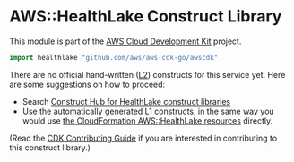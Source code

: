 # AWS::HealthLake Construct Library

This module is part of the [AWS Cloud Development Kit](https://github.com/aws/aws-cdk) project.

```go
import healthlake "github.com/aws/aws-cdk-go/awscdk"
```

<!--BEGIN CFNONLY DISCLAIMER-->

There are no official hand-written ([L2](https://docs.aws.amazon.com/cdk/latest/guide/constructs.html#constructs_lib)) constructs for this service yet. Here are some suggestions on how to proceed:

* Search [Construct Hub for HealthLake construct libraries](https://constructs.dev/search?q=healthlake)
* Use the automatically generated [L1](https://docs.aws.amazon.com/cdk/latest/guide/constructs.html#constructs_l1_using) constructs, in the same way you would use [the CloudFormation AWS::HealthLake resources](https://docs.aws.amazon.com/AWSCloudFormation/latest/UserGuide/AWS_HealthLake.html) directly.

(Read the [CDK Contributing Guide](https://github.com/aws/aws-cdk/blob/master/CONTRIBUTING.md) if you are interested in contributing to this construct library.)

<!--END CFNONLY DISCLAIMER-->
